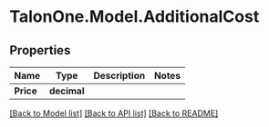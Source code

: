 # TalonOne.Model.AdditionalCost
## Properties

Name | Type | Description | Notes
------------ | ------------- | ------------- | -------------
**Price** | **decimal** |  | 

[[Back to Model list]](../README.md#documentation-for-models) [[Back to API list]](../README.md#documentation-for-api-endpoints) [[Back to README]](../README.md)

